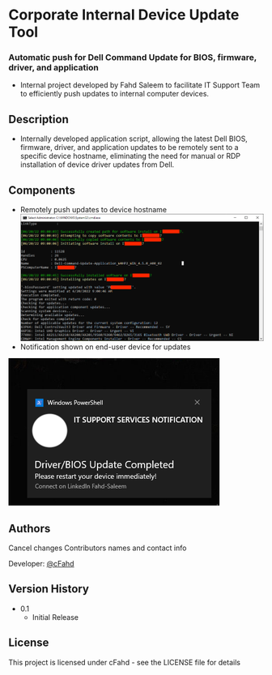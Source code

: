 # Corporate Internal Device Update Tool 

### Automatic push for Dell Command Update for BIOS, firmware, driver, and application

* Internal project developed by Fahd Saleem to facilitate IT Support Team to efficiently push updates to internal computer devices.
## Description
* Internally developed application script, allowing the latest Dell BIOS, firmware, driver, and application updates to be remotely sent to a specific device hostname, eliminating the need for manual or RDP installation of device driver updates from Dell. 

## Components
* Remotely push updates to device hostname
![Screenshot](/Capture.PNG)
* Notification shown on end-user device for updates

![Screenshot](/Capture2.PNG)

## Authors
Cancel changes
Contributors names and contact info

Developer: [@cFahd](https://github.com/cfahd/)

## Version History
* 0.1
    * Initial Release

## License

This project is licensed under cFahd - see the LICENSE file for details
